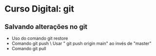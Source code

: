 # Curso Digital: git
## Salvando alterações no git
* Uso do comando git restore
* Comando git push \\ Usar " git push origin main" ao invés de "master"
* Comando git pull
